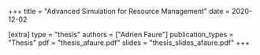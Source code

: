 +++
title = "Advanced Simulation for Resource Management"
date = 2020-12-02

[extra]
type = "thesis"
authors = ["Adrien Faure"]
publication_types = "Thesis"
pdf = "thesis_afaure.pdf"
slides = "thesis_slides_afaure.pdf"
+++

